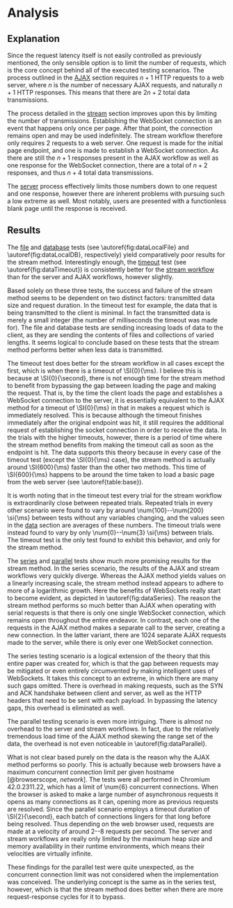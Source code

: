 # Analysis

## Explanation

Since the request latency itself is not easily controlled as previously mentioned, the only sensible option is to limit the number of requests, which is the core concept behind all of the executed testing scenarios.
The process outlined in the [AJAX](#ajax) section requires $n + 1$ HTTP requests to a web server, where $n$ is the number of necessary AJAX requests, and naturally $n + 1$ HTTP responses.
This means that there are $2n + 2$ total data transmissions.

The process detailed in the [stream](#stream) section improves upon this by limiting the number of transmissions.
Establishing the WebSocket connection is an event that happens only once per page.
After that point, the connection remains open and may be used indefinitely.
The stream workflow therefore only requires $2$ requests to a web server.
One request is made for the initial page endpoint, and one is made to establish a WebSocket connection.
As there are still the $n + 1$ responses present in the AJAX workflow as well as one response for the WebSocket connection, there are a total of $n + 2$ responses, and thus $n + 4$ total data transmissions.

The [server](#server) process effectively limits those numbers down to one request and one response, however there are inherent problems with pursuing such a low extreme as well.
Most notably, users are presented with a functionless blank page until the response is received.


## Results

The [file](#local-file) and [database](#local-database) tests (see \autoref{fig:dataLocalFile} and \autoref{fig:dataLocalDB}, respectively) yield comparatively poor results for the stream method.
Interestingly enough, the [timeout](#timeout) test (see \autoref{fig:dataTimeout}) is consistently better for the [stream workflow](#stream) than for the server and AJAX workflows, however slightly.

Based solely on these three tests, the success and failure of the stream method seems to be dependent on two distinct factors:  transmitted data size and request duration.
In the timeout test for example, the data that is being transmitted to the client is minimal.
In fact the transmitted data is merely a small integer (the number of milliseconds the timeout was made for).
The file and database tests are sending increasing loads of data to the client, as they are sending the contents of files and collections of varied lengths.
It seems logical to conclude based on these tests that the stream method performs better when less data is transmitted.

The timeout test does better for the stream workflow in all cases except the first, which is when there is a timeout of \SI{0}{\ms}.
I believe this is because at \SI{0}{\second}, there is not enough time for the stream method to benefit from bypassing the gap between loading the page and making the request.
That is, by the time the client loads the page and establishes a WebSocket connection to the server, it is essentially equivalent to the AJAX method for a timeout of \SI{0}{\ms} in that in makes a request which is immediately resolved.
This is because although the timeout finishes immediately after the original endpoint was hit, it still requires the additional request of establishing the socket connection in order to receive the data.
In the trials with the higher timeouts, however, there is a period of time where the stream method benefits from making the timeout call as soon as the endpoint is hit.
The data supports this theory because in every case of the timeout test (except the \SI{0}{\ms} case), the stream method is actually around \SI{600}{\ms} faster than the other two methods.
This time of \SI{600}{\ms} happens to be around the time taken to load a basic page from the web server (see \autoref{table:base}).

It is worth noting that in the timeout test every trial for the stream workflow is extraordinarily close between repeated trials.
Repeated trials in every other scenario were found to vary by around \num{100}--\num{200} \si{\ms} between tests without any variables changing, and the values seen in the [data](#data) section are averages of these numbers.
The timeout trials were instead found to vary by only \num{0}--\num{3} \si{\ms} between trials.
The timeout test is the only test found to exhibit this behavior, and only for the stream method.

The [series](#series) and [parallel](#parallel) tests show much more promising results for the stream method.
In the series scenario, the results of the AJAX and stream workflows very quickly diverge.
Whereas the AJAX method yields values on a linearly increasing scale, the stream method instead appears to adhere to more of a logarithmic growth.
Here the benefits of WebSockets really start to become evident, as depicted in \autoref{fig:dataSeries}.
The reason the stream method performs so much better than AJAX when operating with serial requests is that there is only one single WebSocket connection, which remains open throughout the entire endeavor.
In contrast, each one of the requests in the AJAX method makes a separate call to the server, creating a new connection.
In the latter variant, there are 1024 separate AJAX requests made to the server, while there is only ever one WebSocket connection.

The series testing scenario is a logical extension of the theory that this entire paper was created for, which is that the gap between requests may be mitigated or even entirely circumvented by making intelligent uses of WebSockets.
It takes this concept to an extreme, in which there are many such gaps omitted.
There is overhead in making requests, such as the SYN and ACK handshake between client and server, as well as the HTTP headers that need to be sent with each payload.
In bypassing the latency gaps, this overhead is eliminated as well.

The parallel testing scenario is even more intriguing.
There is almost no overhead to the server and stream workflows.
In fact, due to the relatively tremendous load time of the AJAX method skewing the range set of the data, the overhead is not even noticeable in \autoref{fig:dataParallel}.

What is not clear based purely on the data is the reason why the AJAX method performs so poorly.
This is actually because web browsers have a maximum concurrent connection limit per given hostname [@browserscope, *network*].
The tests were all performed in Chromium 42.0.2311.22, which has a limit of \num{6} concurrent connections.
When the browser is asked to make a large number of asynchronous requests it opens as many connections as it can, opening more as previous requests are resolved.
Since the parallel scenario employs a timeout duration of \SI{2}{\second}, each batch of connections lingers for that long before being resolved.
Thus depending on the web browser used, requests are made at a velocity of around 2--8 requests per second.
The server and stream workflows are really only limited by the maximum heap size and memory availability in their runtime environments, which means their velocities are virtually infinite.

These findings for the parallel test were quite unexpected, as the concurrent connection limit was not considered when the implementation was conceived.
The underlying concept is the same as in the series test, however, which is that the stream method does better when there are more request-response cycles for it to bypass.
